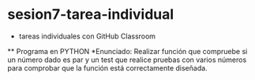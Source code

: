 # sesion7-tarea-individual
- tareas individuales con GitHub Classroom

** Programa en PYTHON
*Enunciado:
Realizar función que compruebe si un número dado es par y un test que realice pruebas con varios números para comprobar que la función está correctamente diseñada.
